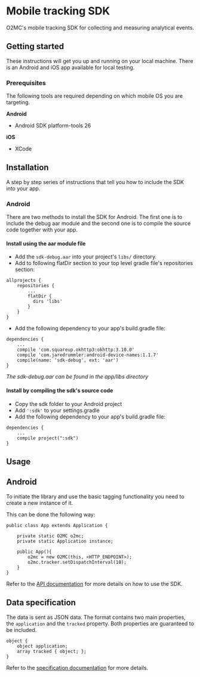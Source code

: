 # Mobile tracking SDK

O2MC's mobile tracking SDK for collecting and measuring analytical events.

## Getting started

These instructions will get you up and running on your local machine. There is an Android and iOS app available for local testing.

### Prerequisites
The following tools are required depending on which mobile OS you are targeting.

**Android**

* Android SDK platform-tools 26

**iOS**

* XCode



## Installation

A step by step series of instructions that tell you how to include the SDK into your app.

### Android

There are two methods to install the SDK for Android. The first one is to include the debug aar module and the second one is to compile the source code together with your app.


#### Install using the aar module file

* Add the `sdk-debug.aar` into your project's `libs/` directory.
* Add to following flatDir section to your top level gradle file's repositories section:

```
allprojects {
	repositories {
		...
		flatDir { 
		  dirs 'libs'
		}
	}
}
```
* Add the following dependency to your app's build.gradle file:

```
dependencies {
	...
	compile 'com.squareup.okhttp3:okhttp:3.10.0'
	compile 'com.jaredrummler:android-device-names:1.1.7'
	compile(name: 'sdk-debug', ext: 'aar')
}
```

*The sdk-debug.aar can be found in the app/libs directory*

#### Install by compiling the sdk's source code
* Copy the sdk folder to your Android project
* Add `':sdk'` to your settings.gradle
* Add the following dependency to your app's build.gradle file:

```
dependencies {
	...
	compile project(":sdk")
}
```

## Usage


## Android

To initiate the library and use the basic tagging functionality you need to create a new instance of it.

This can be done the following way:  

```
public class App extends Application {

    private static O2MC o2mc;
    private static Application instance;

    public App(){
        o2mc = new O2MC(this, <HTTP_ENDPOINT>);
        o2mc.tracker.setDispatchInterval(10);
    }
}  
```

Refer to the [API documentation](docs/API.md) for more details on how to use the SDK.

## Data specification
The data is sent as JSON data. The format contains two main properties, the `application` and the `tracked` property. Both properties are guaranteed to be included.

```
object {
	object application;
	array tracked { object; };
}
```

Refer to the [specification documentation](docs/DATA_SPECIFICATION.md) for more details.

